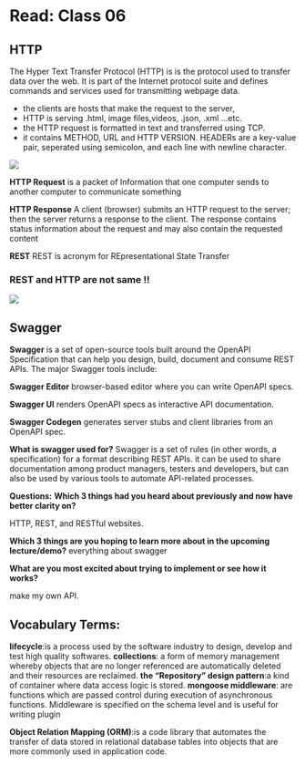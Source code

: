 # Read: Class 06
## HTTP
The Hyper Text Transfer Protocol (HTTP) is is the protocol used to transfer data over the web. It is part of the Internet protocol suite and defines commands and services used for transmitting webpage data.

* the clients are hosts that make the request to the server,
* HTTP is serving .html, image files,videos, .json, .xml ...etc.
* the HTTP request is formatted in text and transferred using TCP.
* it contains METHOD, URL and HTTP VERSION. HEADERs are a key-value pair, seperated using semicolon, and each line with newline character.

![](https://i2.wp.com/marketbusinessnews.com/wp-content/uploads/2018/01/HTTP-definition-and-example.jpg?fit=848%2C673&ssl=1)


**HTTP Request**
is a packet of Information that one computer sends to another computer to communicate something


**HTTP Response**
A client (browser) submits an HTTP request to the server; then the server returns a response to the client. The response contains status information about the request and may also contain the requested content


**REST**
REST is acronym for REpresentational State Transfer

### REST and HTTP are not same !!

![](https://d1xple9gxb4tux.cloudfront.net/assets/images/article_images/bd4442aed16acafc54c7943d34abff0edadfa74c.png?1553504574)



## Swagger

**Swagger** is a set of open-source tools built around the OpenAPI Specification that can help you design, build, document and consume REST APIs. The major Swagger tools include:


**Swagger Editor**
browser-based editor where you can write OpenAPI specs.

**Swagger UI**
renders OpenAPI specs as interactive API documentation.

**Swagger Codegen**
generates server stubs and client libraries from an OpenAPI spec.

**What is swagger used for?**
Swagger is a set of rules (in other words, a specification) for a format describing REST APIs. it can be used to share documentation among product managers, testers and developers, but can also be used by various tools to automate API-related processes.



**Questions:**
**Which 3 things had you heard about previously and now have better clarity on?**

HTTP, REST, and RESTful websites.


**Which 3 things are you hoping to learn more about in the upcoming lecture/demo?**
everything about swagger


**What are you most excited about trying to implement or see how it works?**

make my own API.

## Vocabulary Terms:

**lifecycle**:is a process used by the software industry to design, develop and test high quality softwares.
**collections**: a form of memory management whereby objects that are no longer referenced are automatically deleted and their resources are reclaimed.
**the “Repository” design pattern**:a kind of container where data access logic is stored.
**mongoose middleware**: are functions which are passed control during execution of asynchronous functions. Middleware is specified on the schema level and is useful for writing plugin

**Object Relation Mapping (ORM)**:is a code library that automates the transfer of data stored in relational database tables into objects that are more commonly used in application code.